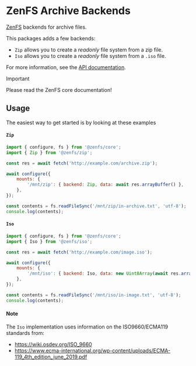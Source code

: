 # ZenFS Archive Backends

[ZenFS](https://github.com/zen-fs/core) backends for archive files.

This packages adds a few backends:

-   `Zip` allows you to create a _readonly_ file system from a zip file.
-   `Iso` allows you to create a _readonly_ file system from a `.iso` file.

For more information, see the [API documentation](https://zenfs.dev/archives).

> [!IMPORTANT]
> Please read the ZenFS core documentation!

## Usage

The easiest way to get started is by looking at these examples

#### `Zip`

```js
import { configure, fs } from '@zenfs/core';
import { Zip } from '@zenfs/zip';

const res = await fetch('http://example.com/archive.zip');

await configure({
	mounts: {
		'/mnt/zip': { backend: Zip, data: await res.arrayBuffer() },
	},
});

const contents = fs.readFileSync('/mnt/zip/in-archive.txt', 'utf-8');
console.log(contents);
```

#### `Iso`

```js
import { configure, fs } from '@zenfs/core';
import { Iso } from '@zenfs/iso';

const res = await fetch('http://example.com/image.iso');

await configure({
	mounts: {
		'/mnt/iso': { backend: Iso, data: new Uint8Array(await res.arrayBuffer()) },
	},
});

const contents = fs.readFileSync('/mnt/iso/in-image.txt', 'utf-8');
console.log(contents);
```

#### Note

The `Iso` implementation uses information on the ISO9660/ECMA119 standards from:

-   https://wiki.osdev.org/ISO_9660
-   https://www.ecma-international.org/wp-content/uploads/ECMA-119_4th_edition_june_2019.pdf
